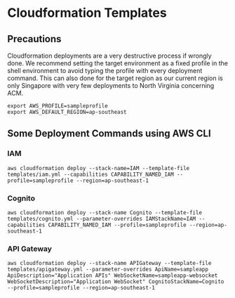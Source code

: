 # Cloudformation Templates

## Precautions
Cloudformation deployments are a very destructive process if wrongly done.  We recommend setting the target environment as a fixed profile in the shell environment to avoid typing the profile with every deployment command.  This can also done for the target region as our current region is only Singapore with very few deployments to North Virginia concerning ACM.
```
export AWS_PROFILE=sampleprofile
export AWS_DEFAULT_REGION=ap-southeast
```

## Some Deployment Commands using AWS CLI

### IAM
```shell
aws cloudformation deploy --stack-name=IAM --template-file templates/iam.yml --capabilities CAPABILITY_NAMED_IAM --profile=sampleprofile --region=ap-southeast-1
```

### Cognito
```shell
aws cloudformation deploy --stack-name Cognito --template-file templates/cognito.yml --parameter-overrides IAMStackName=IAM --capabilities CAPABILITY_NAMED_IAM --profile=sampleprofile --region=ap-southeast-1
```

### API Gateway
```shell
aws cloudformation deploy --stack-name APIGateway --template-file templates/apigateway.yml --parameter-overrides ApiName=sampleapp ApiDescription="Application APIs" WebSocketName=sampleapp-websocket WebSocketDescription="Application WebSocket" CognitoStackName=Cognito --profile=sampleprofile --region=ap-southeast-1
```
